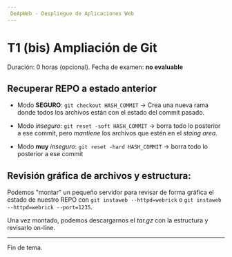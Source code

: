 ```yaml
---
 DeApWeb - Despliegue de Aplicaciones Web
---
```


# T1 (bis) Ampliación de Git

Duración: 0 horas (opcional).
Fecha de examen: **no evaluable**

## Recuperar REPO a estado anterior
- Modo **SEGURO**: `git checkout HASH_COMMIT` -> Crea una nueva rama donde todos los archivos están con el estado del commit pasado.

- Modo *inseguro*: `git reset -soft HASH_COMMIT` -> borra todo lo posterior a ese commit, pero *mantiene* los archivos que estén en el *staing area*.
- Modo **muy** *inseguro*: `git reset -hard HASH_COMMIT` -> borra todo lo posterior a ese commit

## Revisión gráfica de archivos y estructura:
Podemos "montar" un pequeño servidor para revisar de forma gráfica el estado de nuestro REPO con `git instaweb --httpd=webrick` o `git instaweb --httpd=webrick --port=1235`.

Una vez montado, podemos descargarnos el *tar.gz* con la estructura y revisarlo on-line.


---
Fin de tema.

